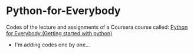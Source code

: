 # Python-for-Everybody
Codes of the lecture and assignments of a Coursera course called: [Python for Everybody (Getting started with python)](https://www.coursera.org/learn/python)

- I'm adding codes one by one...
